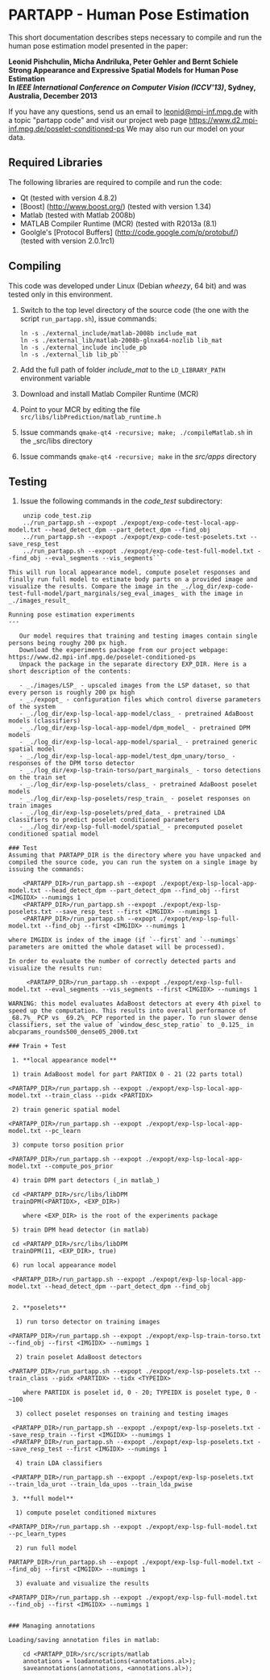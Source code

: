 PARTAPP - Human Pose Estimation
=====

This short documentation describes steps necessary to compile and run the human pose estimation model presented in the paper:

**Leonid Pishchulin, Micha Andriluka, Peter Gehler and Bernt Schiele  
Strong Appearance and Expressive Spatial Models for Human Pose Estimation  
In _IEEE International Conference on Computer Vision (ICCV'13)_, Sydney, Australia, December 2013**

If you have any questions, send us an email to leonid@mpi-inf.mpg.de with a topic "partapp code" and visit our project web page https://www.d2.mpi-inf.mpg.de/poselet-conditioned-ps
We may also run our model on your data.

Required Libraries
---

The following libraries are required to compile and run the code:

   - Qt (tested with version 4.8.2)
   - [Boost] (http://www.boost.org/) (tested with version 1.34)
   - Matlab (tested with Matlab 2008b)
   - MATLAB Compiler Runtime (MCR) (tested with R2013a (8.1)
   - Goolgle's [Protocol Buffers] (http://code.google.com/p/protobuf/) (tested with version 2.0.1rc1)

Compiling
---

This code was developed under Linux (Debian _wheezy_, 64 bit) and was tested only in this environment.  

1. Switch to the top level directory of the source code (the one with the script `run_partapp.sh`), issue commands:

    ```
    ln -s ./external_include/matlab-2008b include_mat  
    ln -s ./external_lib/matlab-2008b-glnxa64-nozlib lib_mat  
    ln -s ./external_include include_pb  
    ln -s ./external_lib lib_pb```

2. Add the full path of folder _include_mat_ to the `LD_LIBRARY_PATH` environment variable  
3. Download and install Matlab Compiler Runtime (MCR)
4. Point to your MCR by editing the file `src/libs/libPrediction/matlab_runtime.h`  
5. Issue commands `qmake-qt4 -recursive; make; ./compileMatlab.sh` in the _src/libs directory
6. Issue commands `qmake-qt4 -recursive; make` in the _src/apps_ directory

Testing
---

1. Issue the following commands in the _code_test_ subdirectory:
```
    unzip code_test.zip
    ../run_partapp.sh --expopt ./expopt/exp-code-test-local-app-model.txt --head_detect_dpm --part_detect_dpm --find_obj
    ../run_partapp.sh --expopt ./expopt/exp-code-test-poselets.txt --save_resp_test
    ../run_partapp.sh --expopt ./expopt/exp-code-test-full-model.txt --find_obj --eval_segments --vis_segments```

This will run local appearance model, compute poselet responses and finally run full model to estimate body parts on a provided image and visualize the results. Compare the image in the _./log_dir/exp-code-test-full-model/part_marginals/seg_eval_images_ with the image in _./images_result_

Running pose estimation experiments
---

   Our model requires that training and testing images contain single persons being roughy 200 px high.
   Download the experiments package from our project webpage: https://www.d2.mpi-inf.mpg.de/poselet-conditioned-ps
   Unpack the package in the separate directory EXP_DIR. Here is a short description of the contents:

   - _./images/LSP_ - upscaled images from the LSP dataset, so that every person is roughly 200 px high
   - _./expopt_ - configuration files which control diverse parameters of the system
   - _./log_dir/exp-lsp-local-app-model/class_ - pretrained AdaBoost models (classifiers)
   - _./log_dir/exp-lsp-local-app-model/dpm_model_ - pretrained DPM models
   - _./log_dir/exp-lsp-local-app-model/sparial_ - pretrained generic spatial model
   - _./log_dir/exp-lsp-local-app-model/test_dpm_unary/torso_ - responses of the DPM torso detector
   - _./log_dir/exp-lsp-train-torso/part_marginals_ - torso detections on the train set
   - _./log_dir/exp-lsp-poselets/class_ - pretrained AdaBoost poselet models
   - _./log_dir/exp-lsp-poselets/resp_train_ - poselet responses on train images
   - _./log_dir/exp-lsp-poselets/pred_data_ - pretrained LDA classifiers to predict poselet conditioned parameters
   - _./log_dir/exp-lsp-full-model/spatial_ - precomputed poselet conditioned spatial model

### Test
Assuming that PARTAPP_DIR is the directory where you have unpacked and compiled the source code, you can run the system on a single image by issuing the commands:

    <PARTAPP_DIR>/run_partapp.sh --expopt ./expopt/exp-lsp-local-app-model.txt --head_detect_dpm --part_detect_dpm --find_obj --first <IMGIDX> --numimgs 1
    <PARTAPP_DIR>/run_partapp.sh --expopt ./expopt/exp-lsp-poselets.txt --save_resp_test --first <IMGIDX> --numimgs 1
    <PARTAPP_DIR>/run_partapp.sh --expopt ./expopt/exp-lsp-full-model.txt --find_obj --first <IMGIDX> --numimgs 1

where IMGIDX is index of the image (if `--first` and `--numimgs` parameters are omitted the whole dataset will be processed).

In order to evaluate the number of correctly detected parts and visualize the results run:

     <PARTAPP_DIR>/run_partapp.sh --expopt ./expopt/exp-lsp-full-model.txt --eval_segments --vis_segments --first <IMGIDX> --numimgs 1

WARNING: this model evaluates AdaBoost detectors at every 4th pixel to speed up the computation. This results into overall performance of _68.7%_ PCP vs _69.2%_ PCP reported in the paper. To run slower dense classifiers, set the value of `window_desc_step_ratio` to _0.125_ in abcparams_rounds500_dense05_2000.txt

### Train + Test

 1. **local appearance model**

 1) train AdaBoost model for part PARTIDX 0 - 21 (22 parts total)
```
    <PARTAPP_DIR>/run_partapp.sh --expopt ./expopt/exp-lsp-local-app-model.txt --train_class --pidx <PARTIDX>
```
 2) train generic spatial model
```
    <PARTAPP_DIR>/run_partapp.sh --expopt ./expopt/exp-lsp-local-app-model.txt --pc_learn
```
 3) compute torso position prior
```
    <PARTAPP_DIR>/run_partapp.sh --expopt ./expopt/exp-lsp-local-app-model.txt --compute_pos_prior
```
 4) train DPM part detectors (_in matlab_)
```
     cd <PARTAPP_DIR>/src/libs/libDPM
     trainDPM(<PARTIDX>, <EXP_DIR>)
```
    where <EXP_DIR> is the root of the experiments package

 5) train DPM head detector (in matlab)
```
     cd <PARTAPP_DIR>/src/libs/libDPM
     trainDPM(11, <EXP_DIR>, true)
```
 6) run local appearance model
```
     <PARTAPP_DIR>/run_partapp.sh --expopt ./expopt/exp-lsp-local-app-model.txt --head_detect_dpm --part_detect_dpm --find_obj
```

 2. **poselets**

  1) run torso detector on training images
```
    <PARTAPP_DIR>/run_partapp.sh --expopt ./expopt/exp-lsp-train-torso.txt --find_obj --first <IMGIDX> --numimgs 1
```
  2) train poselet AdaBoost detectors
```
    <PARTAPP_DIR>/run_partapp.sh --expopt ./expopt/exp-lsp-poselets.txt --train_class --pidx <PARTIDX> --tidx <TYPEIDX>
```
    where PARTIDX is poselet id, 0 - 20; TYPEIDX is poselet type, 0 - ~100

  3) collect poselet responses on training and testing images
```
     <PARTAPP_DIR>/run_partapp.sh --expopt ./expopt/exp-lsp-poselets.txt --save_resp_train --first <IMGIDX> --numimgs 1
     <PARTAPP_DIR>/run_partapp.sh --expopt ./expopt/exp-lsp-poselets.txt --save_resp_test --first <IMGIDX> --numimgs 1
```
  4) train LDA classifiers
```
     <PARTAPP_DIR>/run_partapp.sh --expopt ./expopt/exp-lsp-poselets.txt  --train_lda_urot --train_lda_upos --train_lda_pwise
```
 3. **full model**

  1) compute poselet conditioned mixtures
```
    <PARTAPP_DIR>/run_partapp.sh --expopt ./expopt/exp-lsp-full-model.txt --pc_learn_types
```
  2) run full model
```
    PARTAPP_DIR>/run_partapp.sh --expopt ./expopt/exp-lsp-full-model.txt --find_obj --first <IMGIDX> --numimgs 1
```
  3) evaluate and visualize the results
```
    <PARTAPP_DIR>/run_partapp.sh --expopt ./expopt/exp-lsp-full-model.txt --find_obj --first <IMGIDX> --numimgs 1
```

### Managing annotations

Loading/saving annotation files in matlab:

    cd <PARTAPP_DIR>/src/scripts/matlab
    annotations = loadannotations(<annotations.al>);
    saveannotations(annotations, <annotations.al>);